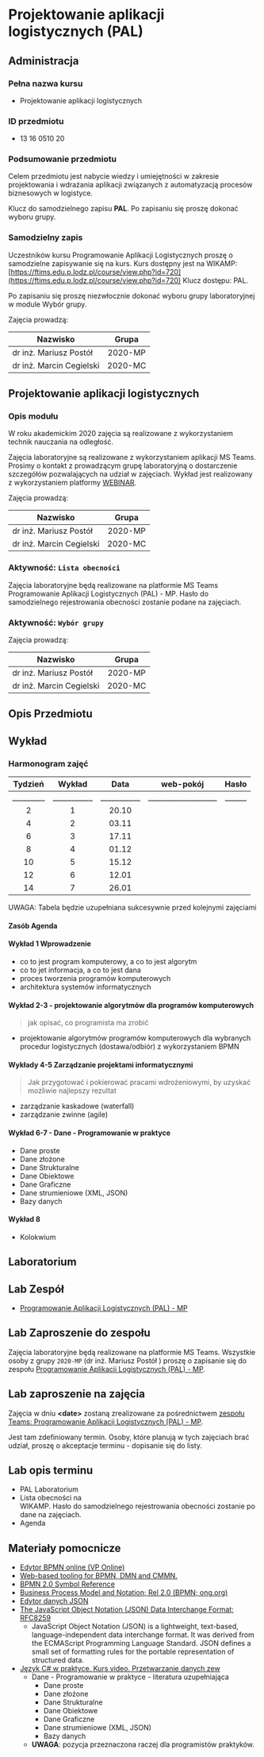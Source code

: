 # Projektowanie aplikacji logistycznych (PAL)

## Administracja

### Pełna nazwa kursu

- Projektowanie aplikacji logistycznych

### ID przedmiotu

- 13 16 0510 20

### Podsumowanie przedmiotu

Celem przedmiotu jest nabycie wiedzy i umiejętności w zakresie projektowania i wdrażania aplikacji związanych z automatyzacją procesów biznesowych w logistyce.

Klucz do samodzielnego zapisu **PAL**. Po zapisaniu się proszę dokonać wyboru grupy.

### Samodzielny zapis

Uczestników kursu Programowanie Aplikacji Logistycznych proszę o samodzielne zapisywanie się na kurs. Kurs dostępny jest na WIKAMP: [https://ftims.edu.p.lodz.pl/course/view.php?id=720](https://ftims.edu.p.lodz.pl/course/view.php?id=720) Klucz dostępu: PAL.

Po zapisaniu się proszę niezwłocznie dokonać wyboru grupy laboratoryjnej w module Wybór grupy.

Zajęcia prowadzą:

| Nazwisko                 |  Grupa  |
| ------------------------ | :-----: |
| dr inż. Mariusz Postół   | 2020-MP |
| dr inż. Marcin Cegielski | 2020-MC |

## Projektowanie aplikacji logistycznych

### Opis modułu

W roku akademickim 2020 zajęcia są realizowane z wykorzystaniem technik nauczania na odległość.

Zajęcia laboratoryjne są realizowane z wykorzystaniem aplikacji MS Teams. Prosimy o kontakt z prowadzącym grupę laboratoryjną o dostarczenie szczegółów pozwalających na udział w zajęciach.
Wykład jest realizowany z wykorzystaniem platformy [WEBINAR](https://edu.p.lodz.pl/blocks/mrbs/web/day.php?day=15&month=10&year=2020).

Zajęcia prowadzą:

| Nazwisko                 |  Grupa  |
| ------------------------ | :-----: |
| dr inż. Mariusz Postół   | 2020-MP |
| dr inż. Marcin Cegielski | 2020-MC |

### Aktywność: `Lista obecności`

Zajęcia laboratoryjne będą realizowane na platformie MS Teams Programowanie Aplikacji Logistycznych (PAL) - MP. Hasło do samodzielnego rejestrowania obecności zostanie podane na zajęciach.

### Aktywność: `Wybór grupy`

Zajęcia prowadzą:

| Nazwisko                 |  Grupa  |
| ------------------------ | :-----: |
| dr inż. Mariusz Postół   | 2020-MP |
| dr inż. Marcin Cegielski | 2020-MC |

## Opis Przedmiotu

## Wykład

### Harmonogram zajęć

|  Tydzień  |   Wykład    |    Data     |     web-pokój      | Hasło  |
| :-------: | :---------: | :---------: | :-----------------: | :----: |
| _________ | ___________ | ___________ | ___________________ | ______ |
|     2     |      1      |    20.10    |                     |        |
|     4     |      2      |    03.11    |                     |        |
|     6     |      3      |    17.11    |                     |        |
|     8     |      4      |    01.12    |                     |        |
|    10     |      5      |    15.12    |                     |        |
|    12     |      6      |    12.01    |                     |        |
|    14     |      7      |    26.01    |                     |        |

UWAGA: Tabela będzie uzupełniana sukcesywnie przed kolejnymi zajęciami

#### Zasób Agenda

#### Wykład 1 Wprowadzenie

- co to jest program komputerowy, a co to jest algorytm
- co to jet informacja, a co to jest dana
- proces tworzenia programów komputerowych
- architektura systemów informatycznych

#### Wykład 2-3 - projektowanie algorytmów dla programów komputerowych

> jak opisać, co programista ma zrobić

- projektowanie algorytmów programów komputerowych dla wybranych procedur logistycznych (dostawa/odbiór) z wykorzystaniem BPMN

#### Wykłady 4-5 Zarządzanie projektami informatycznymi

> Jak przygotować i pokierować pracami wdrożeniowymi, by uzyskać możliwie najlepszy rezultat

- zarządzanie kaskadowe (waterfall)
- zarządzanie zwinne (agile)

#### Wykład 6-7 - Dane - Programowanie w praktyce

- Dane proste
- Dane złożone
- Dane Strukturalne
- Dane Obiektowe
- Dane Graficzne
- Dane strumieniowe (XML, JSON)
- Bazy danych

#### Wykład 8

- Kolokwium

## Laboratorium

## Lab Zespół

- [Programowanie Aplikacji Logistycznych (PAL) - MP](https://teams.microsoft.com/l/team/19%3ad833dcead01c45949e23c749b3cfc487%40thread.tacv2/conversations?groupId=65b4e1c4-cd59-4e38-93bb-cb37c4f5afdf&tenantId=67ea5955-9b5c-4693-a8f9-960f2a3b49bb)

## Lab Zaproszenie do zespołu

Zajęcia laboratoryjne będą realizowane na platformie MS Teams. Wszystkie osoby z grupy `2020-MP` (dr inż. Mariusz Postół ) proszę o zapisanie się do zespołu [Programowanie Aplikacji Logistycznych (PAL) - MP](https://teams.microsoft.com/l/team/19%3ad833dcead01c45949e23c749b3cfc487%40thread.tacv2/conversations?groupId=65b4e1c4-cd59-4e38-93bb-cb37c4f5afdf&tenantId=67ea5955-9b5c-4693-a8f9-960f2a3b49bb).

## Lab zaproszenie na zajęcia

Zajęcia w dniu **\<date\>** zostaną zrealizowane za pośrednictwem [zespołu Teams: Programowanie Aplikacji Logistycznych (PAL) - MP](https://teams.microsoft.com/l/team/19%3ad833dcead01c45949e23c749b3cfc487%40thread.tacv2/conversations?groupId=65b4e1c4-cd59-4e38-93bb-cb37c4f5afdf&tenantId=67ea5955-9b5c-4693-a8f9-960f2a3b49bb).

Jest tam zdefiniowany termin. Osoby, które planują w tych zajęciach brać udział, proszę o akceptacje terminu - dopisanie się do listy.

## Lab opis terminu

- PAL Laboratorium
- Lista obecności na WIKAMP. Hasło do samodzielnego rejestrowania obecności zostanie podane na zajęciach.
- Agenda

## Materiały pomocnicze

- [Edytor BPMN online (VP Online)](https://online.visual-paradigm.com/diagrams)
- [Web-based tooling for BPMN, DMN and CMMN.](https://bpmn.io/)
- [BPMN 2.0 Symbol Reference](https://camunda.com/bpmn/reference)
- [Business Process Model and Notation; Rel 2.0 (BPMN; ong.org)](https://www.omg.org/spec/BPMN/2.0/PDF/)
- [Edytor danych JSON](https://jsoneditoronline.org/)
- [The JavaScript Object Notation (JSON) Data Interchange Format; RFC8259](https://datatracker.ietf.org/doc/rfc8259/)
  - JavaScript Object Notation (JSON) is a lightweight, text-based,   language-independent data interchange format.  It was derived from the ECMAScript Programming Language Standard.  JSON defines a small set of formatting rules for the portable representation of structured data.
- [Język C# w praktyce. Kurs video. Przetwarzanie danych zew](https://videopoint.pl/kurs/jezyk-c-w-praktyce-kurs-video-przetwarzanie-danych-zewnetrznych-mariusz-postol,vjcprv.htm#format/w)
  - Dane - Programowanie w praktyce - literatura uzupełniająca
    - Dane proste
    - Dane złożone
    - Dane Strukturalne
    - Dane Obiektowe
    - Dane Graficzne
    - Dane strumieniowe (XML, JSON)
    - Bazy danych
  - **UWAGA**: pozycja przeznaczona raczej dla programistów praktyków.
  